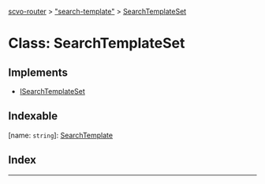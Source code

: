[scvo-router](../README.md) > ["search-template"](../modules/_search_template_.md) > [SearchTemplateSet](../classes/_search_template_.searchtemplateset.md)



# Class: SearchTemplateSet

## Implements

* [ISearchTemplateSet](../interfaces/_interfaces_.isearchtemplateset.md)

## Indexable

\[name: `string`\]:&nbsp;[SearchTemplate](_search_template_.searchtemplate.md)
## Index


---
